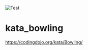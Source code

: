 ![Test](https://github.com/simplyRoba/kata_bowling/workflows/Test/badge.svg?branch=master)

# kata_bowling
https://codingdojo.org/kata/Bowling/
